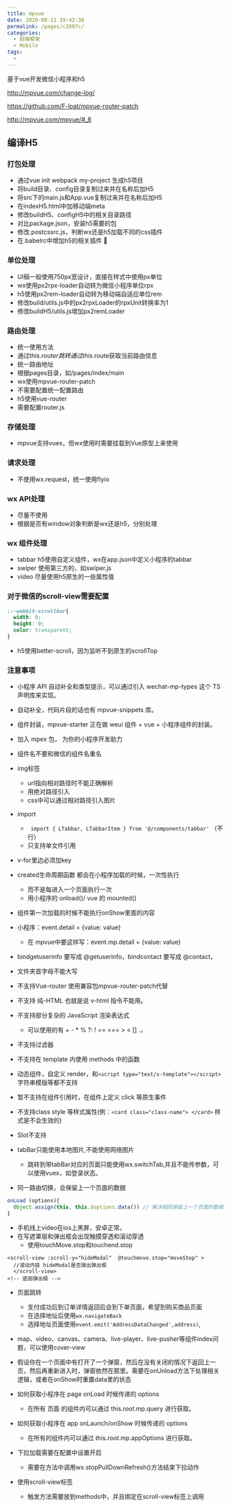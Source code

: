```yaml
---
title: mpvue
date: 2020-08-11 19:42:38
permalink: /pages/c2697c/
categories: 
  - 前端框架
  - Mobile
tags: 
  - 
---
```



基于vue开发微信小程序和h5

http://mpvue.com/change-log/

https://github.com/F-loat/mpvue-router-patch

http://mpvue.com/mpvue/#_6


## 编译H5

### 打包处理

- 通过vue init webpack my-project 生成h5项目
- 将build目录、config目录复制过来并在名称后加H5
- 将src下的main.js和App.vue复制过来并在名称后加H5
- 在indexH5.html中加移动端meta
- 修改buildH5、configH5中的相关目录路径
- 对比package.json，安装h5需要的包
- 修改.postcssrc.js，判断wx还是h5加载不同的css插件
- 在.babelrc中增加h5的相关插件
  

### 单位处理

- UI稿一般使用750px宽设计，直接在样式中使用px单位
- wx使用px2rpx-loader自动转为微信小程序单位rpx
- h5使用px2rem-loader自动转为移动端自适应单位rem
- 修改build/utils.js中的px2rpxLoader的rpxUnit转换率为1
- 修改buildH5/utils.js增加px2remLoader

### 路由处理

- 统一使用方法
- 通过this.$router跳转
  通过this.$route获取当前路由信息
- 统一路由地址
- 根据pages目录，如/pages/index/main
- wx使用mpvue-router-patch
- 不需要配置统一配置路由
- h5使用vue-router
- 需要配置router.js

### 存储处理

- mpvue支持vuex，但wx使用时需要挂载到Vue原型上来使用

### 请求处理

- 不使用wx.request，统一使用flyio

### wx API处理

- 尽量不使用
- 根据是否有window对象判断是wx还是h5，分别处理

### wx 组件处理

- tabbar h5使用自定义组件，wx在app.json中定义小程序的tabbar
- swiper 使用第三方的，如swiper.js
- video 尽量使用h5原生的一些属性值

### 对于微信的scroll-view需要配置

```css
::-webkit-scrollbar{
  width: 0;
  height: 0;
  color: transparent;
}
```

- h5使用better-scroll，因为监听不到原生的scrollTop



### 注意事项

- 小程序 API 自动补全和类型提示，可以通过引入 wechat-mp-types 这个 TS 声明库来实现。
- 自动补全，代码片段的话也有 mpvue-snippets 库。
- 组件封装，mpvue-starter 正在做 weui 组件 + vue + 小程序组件的封装。
- 加入 mpex 包， 为你的小程序开发助力





- 组件名不要和微信的组件名重名

- img标签
  - url指向相对路径时不能正确解析
  - 用绝对路径引入
  - css中可以通过相对路径引入图片
- import
  - ` import { LTabbar, LTabbarItem } from '@/components/tabbar'` （不行）
  - 只支持单文件引用
- v-for里边必须加key
- created生命周期函数 都会在小程序加载的时候，一次性执行
  - 而不是每进入一个页面执行一次
  - 用小程序的 onload()/ vue 的 mounted()

- 组件第一次加载的时候不能执行onShow里面的内容

- 小程序：event.detail = {value: value}
  - 在 mpvue中要这样写：event.mp.detail = {value: value}

- bindgetuserinfo 要写成 @getuserinfo，bindcontact 要写成 @contact，

- 文件夹首字母不能大写
- 不支持Vue-router 使用兼容包mpvue-router-patch代替
- 不支持 纯-HTML 也就是说 v-html 指令不能用。
- 不支持部分复杂的 JavaScript 渲染表达式
  - 可以使用的有 + - * % ?: ! == === > < [] .，
- 不支持过滤器
- 不支持在 template 内使用 methods 中的函数
- 动态组件，自定义 render，和`<script type="text/x-template"></script>` 字符串模版等都不支持
- 暂不支持在组件引用时，在组件上定义 click 等原生事件
- 不支持class style 等样式属性(例：`<card class="class-name"> </card>` 样式是不会生效的)
- Slot不支持
- tabBar只能使用本地图片,不能使用网络图片
  - 跳转到带tabBar对应的页面只能使用wx.switchTab,并且不能传参数，可以使用vuex，如登录状态。
- 同一路由切换，会保留上一个页面的数据

```js
onLoad (options){
  Object.assign(this, this.$options.data()) // 解决相同保留上一个页面的数据 （https://github.com/Meituan-Dianping/mpvue/issues/300）  
}
```

- 手机线上video在ios上黑屏，安卓正常。
- 在写遮罩层和弹出框会出现触摸穿透和滚动穿透
  - 使用touchMove.stop和touchend.stop

```vue
<scroll-view :scroll-y="hideModal"  @touchmove.stop="moveStop" >
  //滚动内容 hideModal是否弹出弹出框
  </scroll-view>
<!-- 底部弹出框 -->
```



- 页面跳转
  - 支付成功后到订单详情返回后会到下单页面，希望到购买商品页面
  - 在选择地址后使用`wx.navigateBack`
  - 选择地址页面使用`event.emit('AddressDataChanged',address)`,
- map、video、canvas、camera、live-player、live-pusher等组件index问题，可以使用cover-view
- 假设你在一个页面中有打开了一个弹窗，然后在没有关闭的情况下返回上一页，然后再重新进入时，弹窗依然在那里。需要在onUnload方法下处理相关逻辑，或者在onShow时重置data里的状态
- 如何获取小程序在 page onLoad 时候传递的 options
  - 在所有 页面 的组件内可以通过 this.$root.$mp.query 进行获取。



- 如何获取小程序在 app onLaunch/onShow 时候传递的 options
  - 在所有的组件内可以通过 this.$root.$mp.appOptions 进行获取。
- 下拉加载需要在配置中设置开启
  - 需要在方法中调用wx.stopPullDownRefresh()方法结束下拉动作
- 使用scroll-view标签
  - 触发方法需要放到methods中，并且绑定在scroll-view标签上调用